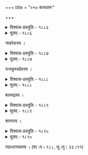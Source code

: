 +++
title = "०५० कल्पतरुः"

+++



<details><summary>विश्वास-प्रस्तुतिः - १८८६</summary>

सर्वार्थिनाम् अभिमतानि फलन्न् अपि त्वं  
कल्पावनीरुह न मानवताम् उपास्यः ।  
यस्मात् त्वया न विहितो विदुषां निःशेषस्  
तेषाम् अकारि विफलः सफलः प्रयासः ॥१८८६॥
</details>

<details><summary>मूलम् - १८८६</summary>

सर्वार्थिनाम् अभिमतानि फलन्न् अपि त्वं  
कल्पावनीरुह न मानवताम् उपास्यः ।  
यस्मात् त्वया न विहितो विदुषां निःशेषस्  
तेषाम् अकारि विफलः सफलः प्रयासः ॥१८८६॥
</details>


नाकोकस्य ।  



<details><summary>विश्वास-प्रस्तुतिः - १८८७</summary>

बालवामनवृद्धानां नत्वा यो न फलप्रदः ।  
तस्मिन् कल्पतरौ स्तब्धे लब्धेनापि फलेन किम् ॥१८८७॥
</details>

<details><summary>मूलम् - १८८७</summary>

बालवामनवृद्धानां नत्वा यो न फलप्रदः ।  
तस्मिन् कल्पतरौ स्तब्धे लब्धेनापि फलेन किम् ॥१८८७॥
</details>


राजकुब्जदेवस्य ।  



<details><summary>विश्वास-प्रस्तुतिः - १८८८</summary>

पत्राणि प्रथमं द्रुतानि विकुलैर् उत्खातमूलः क्रमात्  
कीटैः कल्पमहीरुहः स पतितो भग्नाः शतं वल्लयः ।  
एकेभ्यो’पि पुनः प्ररोहति भृशं तस्याङ्करग्रामणीः  
पूर्वाशाधिपतिः प्रसीदति स चेद् देवो दयावान् हरिः ॥१८८८॥
</details>

<details><summary>मूलम् - १८८८</summary>

पत्राणि प्रथमं द्रुतानि विकुलैर् उत्खातमूलः क्रमात्  
कीटैः कल्पमहीरुहः स पतितो भग्नाः शतं वल्लयः ।  
एकेभ्यो’पि पुनः प्ररोहति भृशं तस्याङ्करग्रामणीः  
पूर्वाशाधिपतिः प्रसीदति स चेद् देवो दयावान् हरिः ॥१८८८॥
</details>


बलभद्रस्य ।  



<details><summary>विश्वास-प्रस्तुतिः - १८८९</summary>

निष्पन्नाः कति नाम नामरपुरोपान्तेषु भूमिरुहः  
श्लाघ्यस् तत्र स एव कल्पविटपी यत्रासते’मी गुणाः ।  
सङ्कल्पाः फलदोहदानि फलितं रत्नानि वृत्तिर् जगत्  
क्लेशच्छेदनिदानम् उन्नतिर् अनुल्लङ्घ्या यशो दुर्जयम् ॥१८८९॥
</details>

<details><summary>मूलम् - १८८९</summary>

निष्पन्नाः कति नाम नामरपुरोपान्तेषु भूमिरुहः  
श्लाघ्यस् तत्र स एव कल्पविटपी यत्रासते’मी गुणाः ।  
सङ्कल्पाः फलदोहदानि फलितं रत्नानि वृत्तिर् जगत्  
क्लेशच्छेदनिदानम् उन्नतिर् अनुल्लङ्घ्या यशो दुर्जयम् ॥१८८९॥
</details>


शरणस्य ।  



<details><summary>विश्वास-प्रस्तुतिः - १८९०</summary>

स्वर्णः स्कन्धपरिग्रहो मरकतैर् उन्मीलिताः पल्लवा  
मुक्ताभिस्तवकश्रियो मधुलिहां वृन्दानि नीलोपलैः ।  
सङ्कल्पानुविधायि यस्य फलितं कस् तस्य धत्ते तुलां  
धिग् जातिं द्रुमसङ्कथासु यद् असौ कल्पद्रुमापि द्रुमः ॥१८९०॥
</details>

<details><summary>मूलम् - १८९०</summary>

स्वर्णः स्कन्धपरिग्रहो मरकतैर् उन्मीलिताः पल्लवा  
मुक्ताभिस्तवकश्रियो मधुलिहां वृन्दानि नीलोपलैः ।  
सङ्कल्पानुविधायि यस्य फलितं कस् तस्य धत्ते तुलां  
धिग् जातिं द्रुमसङ्कथासु यद् असौ कल्पद्रुमापि द्रुमः ॥१८९०॥
</details>


गदाधरनाथस्य । (शा।प। ९८८, सू।मु। ३३।११)  

